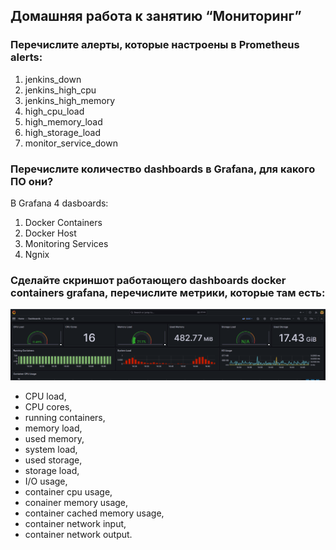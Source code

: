 ## Домашняя работа к занятию “Мониторинг”

### Перечислите алерты, которые настроены в Prometheus alerts:

1. jenkins_down 
2. jenkins_high_cpu 
3. jenkins_high_memory 
4. high_cpu_load 
5. high_memory_load
6. high_storage_load
7. monitor_service_down

### Перечислите количество dashboards в Grafana, для какого ПО они?

В Grafana 4 dasboards:
1. Docker Containers
2. Docker Host
3. Monitoring Services
4. Ngnix

### Сделайте скриншот работающего dashboards docker containers grafana, перечислите метрики, которые там есть:
![Screenshot](https://github.com/OxLezh/DE_Monitoring/blob/main/Снимок%20экрана%202024-02-10%20144728.png)
* CPU load, 
* CPU cores,
* running containers,
* memory load,
* used memory,
* system load,
* used storage,
* storage load,
* I/O usage,
* container cpu usage,
* conainer memory usage,
* container cached memory usage,
* container network input,
* container network output.
